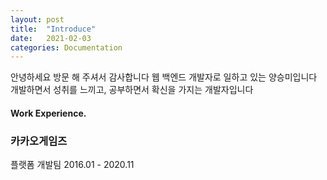 ```yaml
---
layout: post
title:  "Introduce"
date:   2021-02-03
categories: Documentation
---
```


안녕하세요
방문 해 주셔서 감사합니다
웹 백엔드 개발자로 일하고 있는 양승미입니다
개발하면서 성취를 느끼고, 공부하면서 확신을 가지는 개발자입니다

#### Work Experience.

### 카카오게임즈
플랫폼 개발팀
2016.01 - 2020.11

